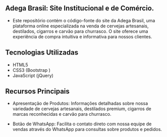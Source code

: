 ## Adega Brasil: Site Institucional e de Comércio.
- Este repositório contém o código-fonte do site da Adega Brasil, uma plataforma online especializada na venda de cervejas artesanais, destilados, cigarros e carvão para churrasco. O site oferece uma experiência de compra intuitiva e informativa para nossos clientes.

## Tecnologias Utilizadas
- HTML5
- CSS3 (Bootstrap )
- JavaScript (jQuery)

## Recursos Principais

- Apresentação de Produtos: Informações detalhadas sobre nossa variedade de cervejas artesanais, destilados premium, cigarros de marcas reconhecidas e carvão para churrasco.

- Botão de WhatsApp: Facilita o contato direto com nossa equipe de vendas através do WhatsApp para consultas sobre produtos e pedidos.